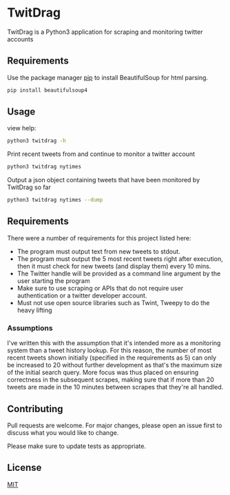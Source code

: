# TwitDrag

TwitDrag is a Python3 application for scraping and monitoring twitter accounts

## Requirements

Use the package manager [pip](https://pip.pypa.io/en/stable/) to install BeautifulSoup for html parsing.

```bash
pip install beautifulsoup4
```

## Usage

view help:
```bash
python3 twitdrag -h
```

Print recent tweets from and continue to monitor a twitter account
```bash
python3 twitdrag nytimes
```

Output a json object containing tweets that have been monitored by TwitDrag so far
```bash
python3 twitdrag nytimes --dump
```

## Requirements
There were a number of requirements for this project listed here:
- The program must output text from new tweets to stdout.
- The program must output the 5 most recent tweets right after execution, then it must check for new tweets (and display them) every 10 mins.
- The Twitter handle will be provided as a command line argument by the user starting the program
- Make sure to use scraping or APIs that do not require user authentication or a twitter developer account.
- Must not use open source libraries such as Twint, Tweepy to do the heavy lifting
### Assumptions
I've written this with the assumption that it's intended more as a monitoring system than a tweet history lookup. For this reason, the number of most recent tweets shown initially (specified in the requirements as 5) can only be increased to 20 without further development as that's the maximum size of the initial search query. More focus was thus placed on ensuring correctness in the subsequent scrapes, making sure that if more than 20 tweets are made in the 10 minutes between scrapes that they're all handled.



## Contributing
Pull requests are welcome. For major changes, please open an issue first to discuss what you would like to change.

Please make sure to update tests as appropriate.

## License
[MIT](https://choosealicense.com/licenses/mit/)